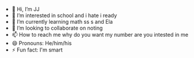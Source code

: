 - 👋 Hi, I’m JJ
- 👀 I’m interested in school and i hate i ready
- 🌱 I’m currently learning math ss s and Ela
- 💞️ I’m looking to collaborate on noting
- 📫 How to reach me why do you want my number are you intested in me 
- 😄 Pronouns: He/him/his
- ⚡ Fun fact: I'm smart

<!---
JaydenhatesIready/JaydenhatesIready is a ✨ special ✨ repository because its `README.md` (this file) appears on your GitHub profile.
You can click the Preview link to take a look at your changes.
--->

